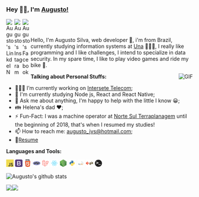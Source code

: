 ### Hey 👋🏽, I'm [Augusto!](https://github.com/Augustojvs) 

<a href="https://www.linkedin.com/in/augustojvs/">
  <img align="left" alt="Augusto's LinkdeIN" width="22px" src="https://cdn.jsdelivr.net/npm/simple-icons@v3/icons/linkedin.svg" />
</a>
<a href="https://www.instagram.com/augusto_jvs/">
  <img align="left" alt="Augusto's Instagram" width="22px" src="https://cdn.jsdelivr.net/npm/simple-icons@v3/icons/instagram.svg" />
</a>
<a href="https://www.facebook.com/augustojvs/">
  <img align="left" alt="Augusto's Facebook" width="22px" src="https://cdn.jsdelivr.net/npm/simple-icons@v3/icons/facebook.svg" />
</a>

<br />
<br />

Hello, I'm Augusto Silva, web developer 🚀, i'm from Brazil, currently studying information systems at [Una](https://www.una.br/) 👨🏽‍💻, I really like programming and I like challenges, I intend to specialize in data security. In my spare time, I like to play video games and ride my bike 🚴.

  <img align="right" alt="GIF" src="https://media.giphy.com/media/gG6OcTSRWaSis/giphy.gif" />
  
**Talking about Personal Stuffs:**

- 👨🏽‍💻 I’m currently working on [Intersete Telecom](http://www.intersete.com.br/);
- 🌱 I'm currently studying Node js, React and React Native; 
- 💬 Ask me about anything, I'm happy to help with the little I know 😀;
- 👪 Helena's dad ❤️;
- ⚡️ Fun-Fact: I was a machine operator at [Norte Sul Terraplanagem](http://nortesuloc.com.br/site/) until the beginning of 2018, that's when I resumed my studies!
- 📫 How to reach me: augusto_jvs@hotmail.com;
- 📝[Resume](https://drive.google.com/file/d/18xsBsaT10pjS_45b9h9EtK3pfF7H_9hH/view?usp=sharing)

**Languages and Tools:**  

<code><img height="20" src="https://raw.githubusercontent.com/github/explore/80688e429a7d4ef2fca1e82350fe8e3517d3494d/topics/javascript/javascript.png"></code>
<code><img height="20" src="https://raw.githubusercontent.com/github/explore/80688e429a7d4ef2fca1e82350fe8e3517d3494d/topics/bootstrap/bootstrap.png"></code>
<code><img height="20" src="https://raw.githubusercontent.com/github/explore/80688e429a7d4ef2fca1e82350fe8e3517d3494d/topics/html/html.png"></code>
<code><img height="20" src="https://raw.githubusercontent.com/github/explore/80688e429a7d4ef2fca1e82350fe8e3517d3494d/topics/php/php.png"></code>
<code><img height="20" src="https://raw.githubusercontent.com/github/explore/80688e429a7d4ef2fca1e82350fe8e3517d3494d/topics/laravel/laravel.png"></code>
<code><img height="20" src="https://raw.githubusercontent.com/github/explore/80688e429a7d4ef2fca1e82350fe8e3517d3494d/topics/react/react.png"></code>
<code><img height="20" src="https://raw.githubusercontent.com/github/explore/80688e429a7d4ef2fca1e82350fe8e3517d3494d/topics/nodejs/nodejs.png"></code>
<code><img height="20" src="https://raw.githubusercontent.com/github/explore/80688e429a7d4ef2fca1e82350fe8e3517d3494d/topics/python/python.png"></code>
<code><img height="20" src="https://raw.githubusercontent.com/github/explore/80688e429a7d4ef2fca1e82350fe8e3517d3494d/topics/mysql/mysql.png"></code>
<code><img height="20" src="https://raw.githubusercontent.com/github/explore/80688e429a7d4ef2fca1e82350fe8e3517d3494d/topics/git/git.png"></code>
<code><img height="20" src="https://raw.githubusercontent.com/github/explore/80688e429a7d4ef2fca1e82350fe8e3517d3494d/topics/terminal/terminal.png"></code>



![Augusto's github stats](https://github-readme-stats.vercel.app/api?username=Augustojvs&show_icons=true&hide_border=true)


<a href="https://github.com/Augustojvs/NextLevelWeek01">
  <img align="left" src="https://github-readme-stats.vercel.app/api/pin/?username=Augustojvs&repo=NextLevelWeek01" />
</a>

<a href="https://github.com/Augustojvs/Semana-OmniStack-9.0">
  <img align="left" src="https://github-readme-stats.vercel.app/api/pin/?username=Augustojvs&repo=Semana-OmniStack-9.0" />
</a>

